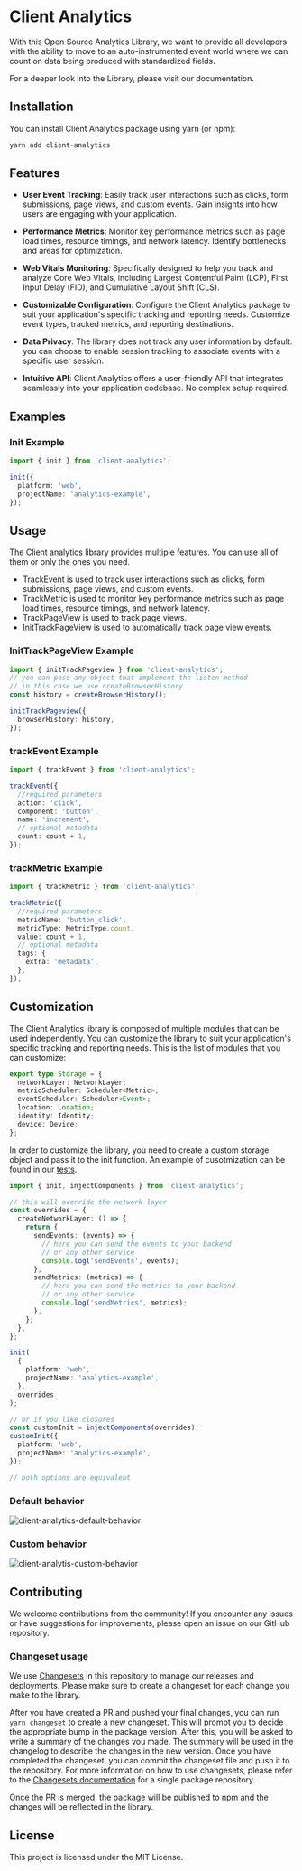 # Client Analytics

With this Open Source Analytics Library, we want to provide all developers with the ability to move to an auto-instrumented event world where we can count on data being produced with standardized fields.

For a deeper look into the Library, please visit our documentation.

## Installation

You can install Client Analytics package using yarn (or npm):

```bash
yarn add client-analytics
```

## Features

- **User Event Tracking**: Easily track user interactions such as clicks, form submissions, page views, and custom events. Gain insights into how users are engaging with your application.

- **Performance Metrics**: Monitor key performance metrics such as page load times, resource timings, and network latency. Identify bottlenecks and areas for optimization.

- **Web Vitals Monitoring**: Specifically designed to help you track and analyze Core Web Vitals, including Largest Contentful Paint (LCP), First Input Delay (FID), and Cumulative Layout Shift (CLS).

- **Customizable Configuration**: Configure the Client Analytics package to suit your application's specific tracking and reporting needs. Customize event types, tracked metrics, and reporting destinations.

- **Data Privacy**: The library does not track any user information by default. you can choose to enable session tracking to associate events with a specific user session.

- **Intuitive API**: Client Analytics offers a user-friendly API that integrates seamlessly into your application codebase. No complex setup required.

## Examples

### Init Example

```typescript
import { init } from 'client-analytics';

init({
  platform: 'web',
  projectName: 'analytics-example',
});
```

## Usage

The Client analytics library provides multiple features. You can use all of them or only the ones you need.

- TrackEvent is used to track user interactions such as clicks, form submissions, page views, and custom events.
- TrackMetric is used to monitor key performance metrics such as page load times, resource timings, and network latency.
- TrackPageView is used to track page views.
- InitTrackPageView is used to automatically track page view events.

### InitTrackPageView Example

```typescript
import { initTrackPageview } from 'client-analytics';
// you can pass any object that implement the listen method
// in this case we use createBrowserHistory
const history = createBrowserHistory();

initTrackPageview({
  browserHistory: history,
});
```

### trackEvent Example

```typescript
import { trackEvent } from 'client-analytics';

trackEvent({
  //required parameters
  action: 'click',
  component: 'button',
  name: 'increment',
  // optional metadata
  count: count + 1,
});
```

### trackMetric Example

```typescript
import { trackMetric } from 'client-analytics';

trackMetric({
  //required parameters
  metricName: 'button_click',
  metricType: MetricType.count,
  value: count + 1,
  // optional metadata
  tags: {
    extra: 'metadata',
  },
});
```

## Customization

The Client Analytics library is composed of multiple modules that can be used independently. You can customize the library to suit your application's specific tracking and reporting needs.
This is the list of modules that you can customize:

```typescript
export type Storage = {
  networkLayer: NetworkLayer;
  metricScheduler: Scheduler<Metric>;
  eventScheduler: Scheduler<Event>;
  location: Location;
  identity: Identity;
  device: Device;
};
```

In order to customize the library, you need to create a custom storage object and pass it to the init function.
An example of cusotmization can be found in our [tests](./src/storage/storage.test.ts).

```typescript
import { init, injectComponents } from 'client-analytics';

// this will override the network layer
const overrides = {
  createNetworkLayer: () => {
    return {
      sendEvents: (events) => {
        // here you can send the events to your backend
        // or any other service
        console.log('sendEvents', events);
      },
      sendMetrics: (metrics) => {
        // here you can send the metrics to your backend
        // or any other service
        console.log('sendMetrics', metrics);
      },
    };
  },
};

init(
  {
    platform: 'web',
    projectName: 'analytics-example',
  },
  overrides
);

// or if you like closures
const customInit = injectComponents(overrides);
customInit({
  platform: 'web',
  projectName: 'analytics-example',
});

// both options are equivalent
```

### Default behavior

![client-analytics-default-behavior](https://github.com/coinbase/client-analytics/assets/138020133/d5ecab57-4988-4a8f-b872-82cb099f37c9)

### Custom behavior

![client-analytis-custom-behavior](https://github.com/coinbase/client-analytics/assets/138020133/8af12013-c198-4cef-a204-b23cf268f0d1)

## Contributing

We welcome contributions from the community! If you encounter any issues or have suggestions for improvements, please open an issue on our GitHub repository.

### Changeset usage

We use [Changesets](https://github.com/changesets/changesets) in this repository to manage our releases and deployments. Please make sure to create a changeset for each change you make to the library.

After you have created a PR and pushed your final changes, you can run `yarn changeset` to create a new changeset. This will prompt you to decide the appropriate bump in the package version. After this, you will be asked to write a summary of the changes you made. The summary will be used in the changelog to describe the changes in the new version. Once you have completed the changeset, you can commit the changeset file and push it to the repository. For more information on how to use changesets, please refer to the [Changesets documentation](https://github.com/changesets/changesets/blob/main/docs/adding-a-changeset.md#i-am-in-a-single-package-repository) for a single package repository.

Once the PR is merged, the package will be published to npm and the changes will be reflected in the library.

## License

This project is licensed under the MIT License.
